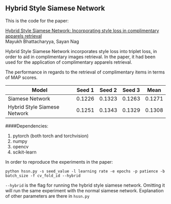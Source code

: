 ## Hybrid Style Siamese Network

This is the code for the paper:

[Hybrid Style Siamese Network: Incorporating style loss in complimentary apparels retrieval](https://arxiv.org/abs/1912.05014)
<br>
Mayukh Bhattacharyya, Sayan Nag

Hybrid Style Siamese Network incorporates style loss into triplet loss, in order to aid in complimentary images retrieval. In the paper, it had been used for the application of complimentary apparels retrieval.

The performance in regards to the retrieval of complimentary items in terms of MAP scores.

| Model | Seed 1 | Seed 2 | Seed 3 | Mean |
| --- | --- | --- | --- | --- |
| Siamese Network | 0.1226 | 0.1323 | 0.1263 | 0.1271 |
| Hybrid Style Siamese Network | 0.1251 | 0.1343 | 0.1329 | 0.1308 | 


####Dependencies:
1. pytorch (both torch and torchvision)
2. numpy
3. opencv
4. scikit-learn

In order to reproduce the experiments in the paper:

```
python hssn.py -s seed_value -l learning rate -e epochs -p patience -b batch_size -f cv_fold_id --hybrid
```

```--hybrid``` is the flag for running the hybrid style siamese network. Omitting it will run the same experiment with the normal siamese network. Explanation of other parameters are there in ```hssn.py```


